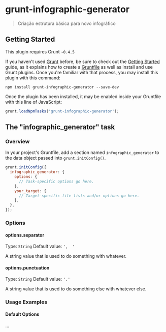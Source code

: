 # grunt-infographic-generator

> Criação estrutura básica para novo infográfico

## Getting Started
This plugin requires Grunt `~0.4.5`

If you haven't used [Grunt](http://gruntjs.com/) before, be sure to check out the [Getting Started](http://gruntjs.com/getting-started) guide, as it explains how to create a [Gruntfile](http://gruntjs.com/sample-gruntfile) as well as install and use Grunt plugins. Once you're familiar with that process, you may install this plugin with this command:

```shell
npm install grunt-infographic-generator --save-dev
```

Once the plugin has been installed, it may be enabled inside your Gruntfile with this line of JavaScript:

```js
grunt.loadNpmTasks('grunt-infographic-generator');
```

## The "infographic_generator" task

### Overview
In your project's Gruntfile, add a section named `infographic_generator` to the data object passed into `grunt.initConfig()`.

```js
grunt.initConfig({
  infographic_generator: {
    options: {
      // Task-specific options go here.
    },
    your_target: {
      // Target-specific file lists and/or options go here.
    },
  },
});
```

### Options

#### options.separator
Type: `String`
Default value: `',  '`

A string value that is used to do something with whatever.

#### options.punctuation
Type: `String`
Default value: `'.'`

A string value that is used to do something else with whatever else.

### Usage Examples

#### Default Options
...